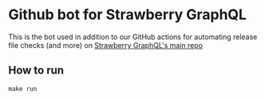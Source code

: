 # Github bot for Strawberry GraphQL

This is the bot used in addition to our GitHub actions for automating release
file checks (and more) on
[Strawberry GraphQL's main repo](https://github.com/strawberry-graphql/strawberry)

## How to run

```shell
make run
```
